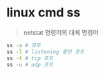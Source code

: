 # linux cmd ss

> netstat 명령어의 대체 명령어

```sh
ss -a # 모두
ss -l # listening 중인 포트
ss -t # tcp 포트
ss -u # udp 포트
```
